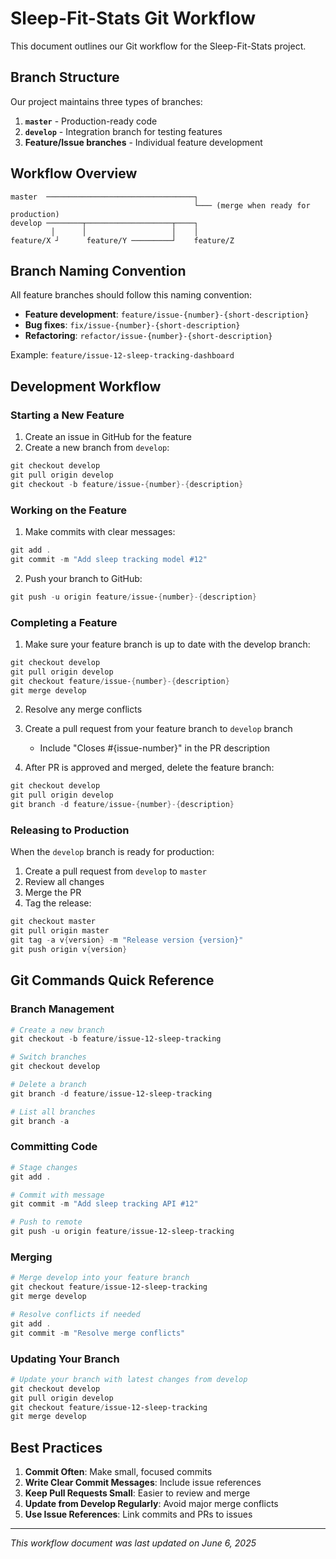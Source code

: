 # Sleep-Fit-Stats Git Workflow

This document outlines our Git workflow for the Sleep-Fit-Stats project.

## Branch Structure

Our project maintains three types of branches:

1. **`master`** - Production-ready code
2. **`develop`** - Integration branch for testing features
3. **Feature/Issue branches** - Individual feature development

## Workflow Overview

```
master  ─────────────────────────────────┐
                                         └─── (merge when ready for production)
develop ────────┬───────────────────┬────┐
         │      │                   │    │
feature/X ┘      feature/Y ─────────┘    feature/Z
```

## Branch Naming Convention

All feature branches should follow this naming convention:

- **Feature development**: `feature/issue-{number}-{short-description}`
- **Bug fixes**: `fix/issue-{number}-{short-description}`
- **Refactoring**: `refactor/issue-{number}-{short-description}`

Example: `feature/issue-12-sleep-tracking-dashboard`

## Development Workflow

### Starting a New Feature

1. Create an issue in GitHub for the feature
2. Create a new branch from `develop`:

```powershell
git checkout develop
git pull origin develop
git checkout -b feature/issue-{number}-{description}
```

### Working on the Feature

1. Make commits with clear messages:

```powershell
git add .
git commit -m "Add sleep tracking model #12"
```

2. Push your branch to GitHub:

```powershell
git push -u origin feature/issue-{number}-{description}
```

### Completing a Feature

1. Make sure your feature branch is up to date with the develop branch:

```powershell
git checkout develop
git pull origin develop
git checkout feature/issue-{number}-{description}
git merge develop
```

2. Resolve any merge conflicts

3. Create a pull request from your feature branch to `develop` branch

   - Include "Closes #{issue-number}" in the PR description

4. After PR is approved and merged, delete the feature branch:

```powershell
git checkout develop
git pull origin develop
git branch -d feature/issue-{number}-{description}
```

### Releasing to Production

When the `develop` branch is ready for production:

1. Create a pull request from `develop` to `master`
2. Review all changes
3. Merge the PR
4. Tag the release:

```powershell
git checkout master
git pull origin master
git tag -a v{version} -m "Release version {version}"
git push origin v{version}
```

## Git Commands Quick Reference

### Branch Management

```powershell
# Create a new branch
git checkout -b feature/issue-12-sleep-tracking

# Switch branches
git checkout develop

# Delete a branch
git branch -d feature/issue-12-sleep-tracking

# List all branches
git branch -a
```

### Committing Code

```powershell
# Stage changes
git add .

# Commit with message
git commit -m "Add sleep tracking API #12"

# Push to remote
git push -u origin feature/issue-12-sleep-tracking
```

### Merging

```powershell
# Merge develop into your feature branch
git checkout feature/issue-12-sleep-tracking
git merge develop

# Resolve conflicts if needed
git add .
git commit -m "Resolve merge conflicts"
```

### Updating Your Branch

```powershell
# Update your branch with latest changes from develop
git checkout develop
git pull origin develop
git checkout feature/issue-12-sleep-tracking
git merge develop
```

## Best Practices

1. **Commit Often**: Make small, focused commits
2. **Write Clear Commit Messages**: Include issue references
3. **Keep Pull Requests Small**: Easier to review and merge
4. **Update from Develop Regularly**: Avoid major merge conflicts
5. **Use Issue References**: Link commits and PRs to issues

---

_This workflow document was last updated on June 6, 2025_
